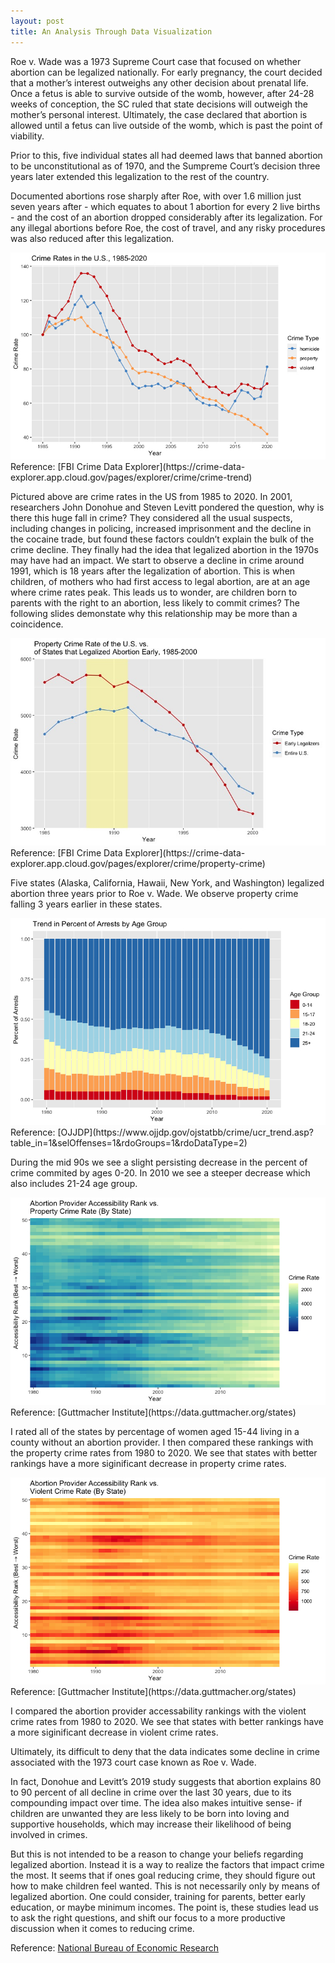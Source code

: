```yaml
---
layout: post
title: An Analysis Through Data Visualization
---
```

Roe v. Wade was a 1973 Supreme Court case that focused on whether abortion can be legalized nationally. For early pregnancy, the court decided that a mother’s interest outweighs any other decision about prenatal life. Once a fetus is able to survive outside of the womb, however, after 24-28 weeks of conception, the SC ruled that state decisions will outweigh the mother’s personal interest. Ultimately, the case declared that abortion is allowed until a fetus can live outside of the womb, which is past the point of viability. 

Prior to this, five individual states all had deemed laws that banned abortion to be unconstitutional as of 1970, and the Sumpreme Court’s decision three years later extended this legalization to the rest of the country. 

Documented abortions rose sharply after Roe, with over 1.6 million just seven years after - which equates to about 1 abortion for every 2 live births - and the cost of an abortion dropped considerably after its legalization. For any illegal abortions before Roe, the cost of travel, and any risky procedures was also reduced after this legalization.


<img src="../crime_rates.jpg">
Reference: [FBI Crime Data Explorer](https://crime-data-explorer.app.cloud.gov/pages/explorer/crime/crime-trend)

Pictured above are crime rates in the US from 1985 to 2020. 
In 2001, researchers John Donohue and Steven Levitt pondered the question, why is there this huge fall in crime? They considered all the usual suspects, including changes in policing, increased imprisonment and the decline in the cocaine trade, but found these factors couldn’t explain the bulk of the crime decline. They finally had the idea that legalized abortion in the 1970s may have had an impact. 
We start to observe a decline in crime around 1991, which is 18 years after the legalization of abortion. This is when children, of mothers who had first access to legal abortion, are at an age where crime rates peak. This leads us to wonder, are children born to parents with the right to an abortion, less likely to commit crimes? The following slides demonstate why this relationship may be more than a coincidence. 


<img src="../property_crime.jpeg">
Reference: [FBI Crime Data Explorer](https://crime-data-explorer.app.cloud.gov/pages/explorer/crime/property-crime)

Five states (Alaska, California, Hawaii, New York, and Washington) legalized abortion three years prior to Roe v. Wade. We observe property crime falling 3 years earlier in these states.

<img src="../crime_age.jpg">
Reference: [OJJDP](https://www.ojjdp.gov/ojstatbb/crime/ucr_trend.asp?table_in=1&selOffenses=1&rdoGroups=1&rdoDataType=2)

During the mid 90s we see a slight persisting decrease in the percent of crime commited by ages 0-20. In 2010 we see a steeper decrease which also includes 21-24 age group.

<img src="../access_property.jpg">
Reference: [Guttmacher Institute](https://data.guttmacher.org/states)

I rated all of the states by percentage of women aged 15-44 living in a county without an abortion provider. I then compared these rankings with the property crime rates from 1980 to 2020. We see that states with better rankings have a more siginificant decrease in property crime rates.

<img src="../access_violent.jpg">
Reference: [Guttmacher Institute](https://data.guttmacher.org/states)

I compared the abortion provider accessability rankings with the violent crime rates from 1980 to 2020. We see that states with better rankings have a more siginificant decrease in violent crime rates.





Ultimately, its difficult to deny that the data indicates some decline in crime associated with the 1973 court case known as Roe v. Wade. 

In fact, Donohue and Levitt’s 2019 study suggests that abortion explains 80 to 90 percent of all decline in crime over the last 30 years, due to its compounding impact over time. The idea also makes intuitive sense- if children are unwanted they are less likely to be born into loving and supportive households, which may increase their likelihood of being involved in crimes. 

But this is not intended to be a reason to change your beliefs regarding legalized abortion. Instead it is a way to realize the factors that impact crime the most. It seems that if ones goal reducing crime, they should figure out how to make children feel wanted. This is not necessarily only by means of legalized abortion. One could consider, training for parents, better early education, or maybe minimum incomes. The point is, these studies lead us to ask the right questions, and shift our focus to a more productive discussion when it comes to reducing crime.

Reference: [National Bureau of Economic Research](https://www.nber.org/system/files/working_papers/w25863/w25863.pdf)